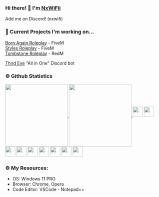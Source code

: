 ### Hi there! 👋 I'm [NxWiFii](https://github.com/NxWiFii)
Add me on Discord! (nxwifi)

### 🚧 Current Projects I'm working on... 
[Born Again Roleplay](https://discord.gg/3KAPXyUxWJ) - FiveM <br>
[Styles Roleplay](https://discord.gg/SASS2K22mz) - FiveM <br>
[Tombstone Roleplay](https://discord.gg/KD9fcZNK4G) - RedM <br>

[Third Eye](https://github.com/NxWiFii/ThirdEye) "All in One" Discord bot


### ⚙️ Github Statistics
<a href="https://github.com/nxwifii/github-readme-stats">
  <img height=200 align="center" src="https://github-readme-stats.vercel.app/api/top-langs/?username=nxwifii&layout=compact&theme=merko" />
</a>
<a href="https://github.com/nxwifii/github-readme-stats">
  <img height=200 align="center" src="https://github-readme-stats.vercel.app/api?username=nxwifii&show_icons=true&theme=merko" />
</a>


<img height="32" width="32" src="https://cdn.jsdelivr.net/npm/simple-icons@v13/icons/[ICON lua].svg" />
<img height="32" width="32" src="https://cdn.jsdelivr.net/npm/simple-icons@v13/icons/[ICON python].svg" />
<img height="32" width="32" src="https://cdn.jsdelivr.net/npm/simple-icons@v13/icons/[ICON html5].svg" />
<img height="32" width="32" src="https://cdn.jsdelivr.net/npm/simple-icons@v13/icons/[ICON bootstrap].svg" />
<img height="32" width="32" src="https://cdn.jsdelivr.net/npm/simple-icons@v13/icons/[ICON markdown].svg" />
<img height="32" width="32" src="https://cdn.jsdelivr.net/npm/simple-icons@v13/icons/[ICON fivem].svg" />
<img height="32" width="32" src="https://cdn.jsdelivr.net/npm/simple-icons@v13/icons/[ICON lua].svg" />
<img height="32" width="32" src="https://cdn.jsdelivr.net/npm/simple-icons@v13/icons/[ICON lua].svg" /> 
<img height="32" width="32" src="https://unpkg.com/simple-icons@v13/icons/[ICON SLUG].svg" />


### ⚙️ My Resources: 
- OS: Windows 11 PRO
- Browser: Chrome, Opera
- Code Editor: VSCode - Notepad++
